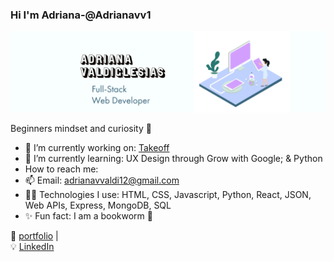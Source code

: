 ### Hi I'm Adriana-@Adrianavv1  


<img src='img/githubbanner.png' width="900"> 



Beginners mindset and curiosity 💖

- 🔭  I’m currently working on: [Takeoff](https://github.com/adrianavv1/Takeoff)
- 🌱  I’m currently learning: UX Design through Grow with Google; & Python
- How to reach me: 
- 📫 Email: adrianavvaldi12@gmail.com
- 👩‍💻  Technologies I use: HTML, CSS, Javascript, Python, React, JSON, Web APIs, Express, MongoDB, SQL
- ✨  Fun fact: I am a bookworm 📔 


🏡 [portfolio](https://adrianavv1.github.io/automatic-pancake/) |  
💡 [LinkedIn](https://www.linkedin.com/in/adrianavv/)